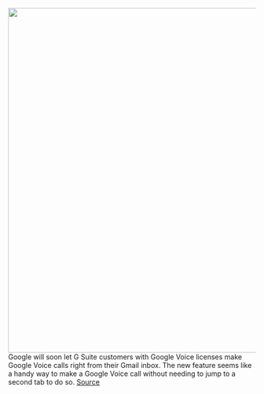 <img src='https://cdn.vox-cdn.com/thumbor/hVptcuPgOIAi3qLitXh2dPYKPLM=/0x0:2040x1360/1200x800/filters:focal(857x517:1183x843)/cdn.vox-cdn.com/uploads/chorus_image/image/66865223/acastro_180427_1777_0001.0.jpg' width='700px' /><br/>
Google will soon let G Suite customers with Google Voice licenses make Google Voice calls right from their Gmail inbox. The new feature seems like a handy way to make a Google Voice call without needing to jump to a second tab to do so.
<a href='https://www.theverge.com/2020/5/28/21273674/gmail-google-voice-calls-inbox-call-transfer-g-suite'> Source <a/>